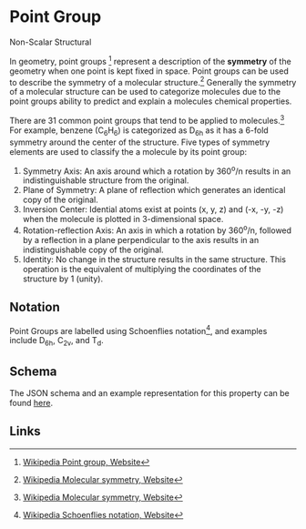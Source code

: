 # Point Group

<span class="btn badge b-success border-50">Non-Scalar</span> <span class="btn badge b-info border-50">Structural</span>

In geometry, point groups [^1] represent a description of the **symmetry** of the geometry when one point is kept fixed in space. Point groups can be used to describe the symmetry of a molecular structure.[^2] Generally the symmetry of a molecular structure can be used to categorize molecules due to the point groups ability to predict and explain a molecules chemical properties.

There are 31 common point groups that tend to be applied to molecules.[^2] For example, benzene (C<sub>6</sub>H<sub>6</sub>) is categorized as D<sub>6h</sub> as it has a 6-fold symmetry around the center of the structure. 
Five types of symmetry elements are used to classify the a molecule by its point group:
1. Symmetry Axis: An axis around which a rotation by 360<sup>o</sup>/n results in an indistinguishable structure from the original.
2. Plane of Symmetry: A plane of reflection which generates an identical copy of the original. 
3. Inversion Center: Idential atoms exist at points (x, y, z) and (-x, -y, -z) when the molecule is plotted in 3-dimensional space.
4. Rotation-reflection Axis: An axis in which a rotation by 360<sup>o</sup>/n, followed by a reflection in a plane perpendicular to the axis results in an indistinguishable copy of the original.
5. Identity: No change in the structure results in the same structure. This operation is the equivalent of multiplying the coordinates of the structure by 1 (unity).

## Notation

Point Groups are labelled using Schoenflies notation[^3], and examples include D<sub>6h</sub>, C<sub>2v</sub>, and T<sub>d</sub>.
## Schema 

The JSON schema and an example representation for this property can be found [here](../../properties/data/list.md#point-group-symmetry).

## Links

[^1]: [Wikipedia Point group, Website](https://en.wikipedia.org/wiki/Point_group)

[^2]: [Wikipedia Molecular symmetry, Website](https://en.wikipedia.org/wiki/Molecular_symmetry)

[^3]: [Wikipedia Schoenflies notation, Website](https://en.wikipedia.org/wiki/Schoenflies_notation)
